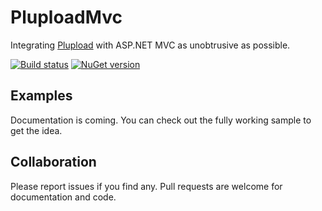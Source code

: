 # PluploadMvc

Integrating [Plupload](http://plupload.com) with ASP.NET MVC as unobtrusive as possible.

[![Build status](http://img.shields.io/appveyor/ci/mwijnands/pluploadmvc.svg?style=flat)](https://ci.appveyor.com/project/mwijnands/pluploadmvc) [![NuGet version](http://img.shields.io/nuget/v/XperiCode.PluploadMvc.svg?style=flat)](https://www.nuget.org/packages/XperiCode.PluploadMvc)

## Examples

Documentation is coming. You can check out the fully working sample to get the idea.

## Collaboration

Please report issues if you find any. Pull requests are welcome for documentation and code.
